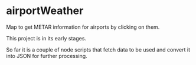 # airportWeather

Map to get METAR information for airports by clicking on them.

This project is in its early stages.

So far it is a couple of node scripts that fetch data to be used and convert it into JSON for further processing. 


